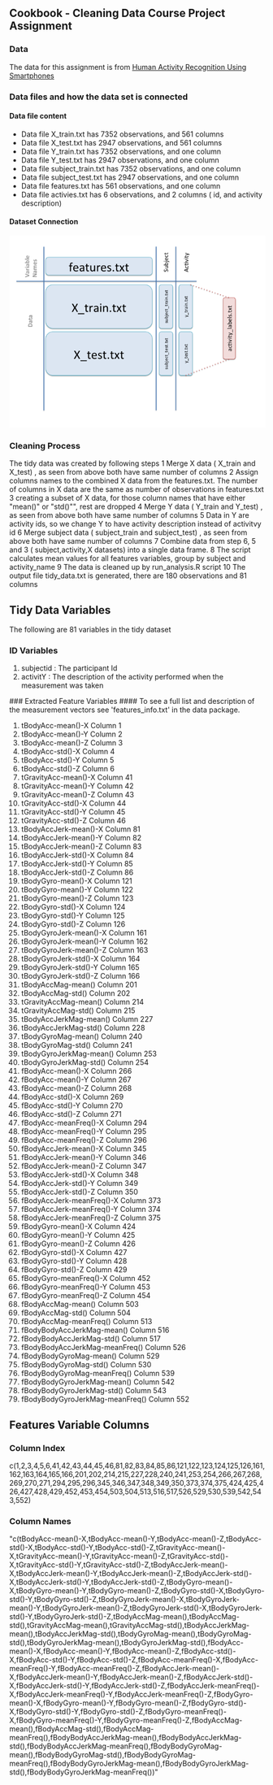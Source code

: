 ## Cookbook - Cleaning Data Course Project Assignment

### Data
The data for this assignment is from <a href="https://d396qusza40orc.cloudfront.net/getdata%2Fprojectfiles%2FUCI%20HAR%20Dataset.zip">Human Activity Recognition Using Smartphones </a>

### Data files and how the data set is connected
#### Data file content 
- Data file  X_train.txt has 7352 observations, and 561 columns
- Data file  X_test.txt  has 2947 observations, and 561 columns
- Data file  Y_train.txt has 7352 observations, and one column
- Data file  Y_test.txt  has 2947 observations, and one column
- Data file  subject_train.txt has 7352 observations, and one column
- Data file  subject_test.txt has 2947 observations, and one column
- Data file  features.txt has 561 observations, and one column
- Data file  activies.txt has 6 observations, and 2 columns ( id, and activity description)
#### Dataset Connection
![ScreenShot](https://raw.githubusercontent.com/sangeetabahri/datacleaningAssignment/master/DatasetExplaination.png)

### Cleaning Process
The tidy data was created by following steps
1 Merge X data ( X_train and X_test)  , as seen from above both have same number of columns
2 Assign columns names to the combined X data from the features.txt. The number of columns in X data are the same as number of observations in features.txt
3 creating a subset of X data, for those column names that have either "mean()" or "std()"", rest are dropped
4 Merge Y data ( Y_train and Y_test) , as seen from above both have same number of columns
5 Data in Y are activity ids, so we change Y to have activity description instead of activitvy id
6 Merge subject data ( subject_train and subject_test) , as seen from above both have same number of columns
7 Combine data from step 6, 5 and 3 ( subject,activity,X datasets) into a single data frame.
8 The script calculates mean values for all features variables, group by subject and activity_name
9 The data is cleaned up by run_analysis.R script
10 The output file tidy_data.txt is generated, there are 180 observations and 81 columns

## Tidy Data Variables

The following are 81 variables in the tidy dataset 

### ID Variables
<ol>
<li>subjectid : The participant Id</li>
<li>activitY  : The description of the activity performed when the measurement was taken</li>
</ol>
### Extracted Feature Variables
#### To see a full list and description of the measurement vectors see 'features_info.txt' in the data package.
<ol>
<li> tBodyAcc-mean()-X  Column  1 </li>
<li> tBodyAcc-mean()-Y  Column  2 </li>
<li> tBodyAcc-mean()-Z  Column  3 </li>
<li> tBodyAcc-std()-X  Column  4 </li>
<li> tBodyAcc-std()-Y  Column  5 </li>
<li> tBodyAcc-std()-Z  Column  6 </li>
<li> tGravityAcc-mean()-X  Column  41 </li>
<li> tGravityAcc-mean()-Y  Column  42 </li>
<li> tGravityAcc-mean()-Z  Column  43 </li>
<li> tGravityAcc-std()-X  Column  44 </li>
<li> tGravityAcc-std()-Y  Column  45 </li>
<li> tGravityAcc-std()-Z  Column  46 </li>
<li> tBodyAccJerk-mean()-X  Column  81 </li>
<li> tBodyAccJerk-mean()-Y  Column  82 </li>
<li> tBodyAccJerk-mean()-Z  Column  83 </li>
<li> tBodyAccJerk-std()-X  Column  84 </li>
<li> tBodyAccJerk-std()-Y  Column  85 </li>
<li> tBodyAccJerk-std()-Z  Column  86 </li>
<li> tBodyGyro-mean()-X  Column  121 </li>
<li> tBodyGyro-mean()-Y  Column  122 </li>
<li> tBodyGyro-mean()-Z  Column  123 </li>
<li> tBodyGyro-std()-X  Column  124 </li>
<li> tBodyGyro-std()-Y  Column  125 </li>
<li> tBodyGyro-std()-Z  Column  126 </li>
<li> tBodyGyroJerk-mean()-X  Column  161 </li>
<li> tBodyGyroJerk-mean()-Y  Column  162 </li>
<li> tBodyGyroJerk-mean()-Z  Column  163 </li>
<li> tBodyGyroJerk-std()-X  Column  164 </li>
<li> tBodyGyroJerk-std()-Y  Column  165 </li>
<li> tBodyGyroJerk-std()-Z  Column  166 </li>
<li> tBodyAccMag-mean()  Column  201 </li>
<li> tBodyAccMag-std()  Column  202 </li>
<li> tGravityAccMag-mean()  Column  214 </li>
<li> tGravityAccMag-std()  Column  215 </li>
<li> tBodyAccJerkMag-mean()  Column  227 </li>
<li> tBodyAccJerkMag-std()  Column  228 </li>
<li> tBodyGyroMag-mean()  Column  240 </li>
<li> tBodyGyroMag-std()  Column  241 </li>
<li> tBodyGyroJerkMag-mean()  Column  253 </li>
<li> tBodyGyroJerkMag-std()  Column  254 </li>
<li> fBodyAcc-mean()-X  Column  266 </li>
<li> fBodyAcc-mean()-Y  Column  267 </li>
<li> fBodyAcc-mean()-Z  Column  268 </li>
<li> fBodyAcc-std()-X  Column  269 </li>
<li> fBodyAcc-std()-Y  Column  270 </li>
<li> fBodyAcc-std()-Z  Column  271 </li>
<li> fBodyAcc-meanFreq()-X  Column  294 </li>
<li> fBodyAcc-meanFreq()-Y  Column  295 </li>
<li> fBodyAcc-meanFreq()-Z  Column  296 </li>
<li> fBodyAccJerk-mean()-X  Column  345 </li>
<li> fBodyAccJerk-mean()-Y  Column  346 </li>
<li> fBodyAccJerk-mean()-Z  Column  347 </li>
<li> fBodyAccJerk-std()-X  Column  348 </li>
<li> fBodyAccJerk-std()-Y  Column  349 </li>
<li> fBodyAccJerk-std()-Z  Column  350 </li>
<li> fBodyAccJerk-meanFreq()-X  Column  373 </li>
<li> fBodyAccJerk-meanFreq()-Y  Column  374 </li>
<li> fBodyAccJerk-meanFreq()-Z  Column  375 </li>
<li> fBodyGyro-mean()-X  Column  424 </li>
<li> fBodyGyro-mean()-Y  Column  425 </li>
<li> fBodyGyro-mean()-Z  Column  426 </li>
<li> fBodyGyro-std()-X  Column  427 </li>
<li> fBodyGyro-std()-Y  Column  428 </li>
<li> fBodyGyro-std()-Z  Column  429 </li>
<li> fBodyGyro-meanFreq()-X  Column  452 </li>
<li> fBodyGyro-meanFreq()-Y  Column  453 </li>
<li> fBodyGyro-meanFreq()-Z  Column  454 </li>
<li> fBodyAccMag-mean()  Column  503 </li>
<li> fBodyAccMag-std()  Column  504 </li>
<li> fBodyAccMag-meanFreq()  Column  513 </li>
<li> fBodyBodyAccJerkMag-mean()  Column  516 </li>
<li> fBodyBodyAccJerkMag-std()  Column  517 </li>
<li> fBodyBodyAccJerkMag-meanFreq()  Column  526 </li>
<li> fBodyBodyGyroMag-mean()  Column  529 </li>
<li> fBodyBodyGyroMag-std()  Column  530 </li>
<li> fBodyBodyGyroMag-meanFreq()  Column  539 </li>
<li> fBodyBodyGyroJerkMag-mean()  Column  542 </li>
<li> fBodyBodyGyroJerkMag-std()  Column  543 </li>
<li> fBodyBodyGyroJerkMag-meanFreq()  Column  552 </li>
</ol>

## Features Variable Columns 

### Column Index
c(1,2,3,4,5,6,41,42,43,44,45,46,81,82,83,84,85,86,121,122,123,124,125,126,161,162,163,164,165,166,201,202,214,215,227,228,240,241,253,254,266,267,268,269,270,271,294,295,296,345,346,347,348,349,350,373,374,375,424,425,426,427,428,429,452,453,454,503,504,513,516,517,526,529,530,539,542,543,552)

### Column Names

"c(tBodyAcc-mean()-X,tBodyAcc-mean()-Y,tBodyAcc-mean()-Z,tBodyAcc-std()-X,tBodyAcc-std()-Y,tBodyAcc-std()-Z,tGravityAcc-mean()-X,tGravityAcc-mean()-Y,tGravityAcc-mean()-Z,tGravityAcc-std()-X,tGravityAcc-std()-Y,tGravityAcc-std()-Z,tBodyAccJerk-mean()-X,tBodyAccJerk-mean()-Y,tBodyAccJerk-mean()-Z,tBodyAccJerk-std()-X,tBodyAccJerk-std()-Y,tBodyAccJerk-std()-Z,tBodyGyro-mean()-X,tBodyGyro-mean()-Y,tBodyGyro-mean()-Z,tBodyGyro-std()-X,tBodyGyro-std()-Y,tBodyGyro-std()-Z,tBodyGyroJerk-mean()-X,tBodyGyroJerk-mean()-Y,tBodyGyroJerk-mean()-Z,tBodyGyroJerk-std()-X,tBodyGyroJerk-std()-Y,tBodyGyroJerk-std()-Z,tBodyAccMag-mean(),tBodyAccMag-std(),tGravityAccMag-mean(),tGravityAccMag-std(),tBodyAccJerkMag-mean(),tBodyAccJerkMag-std(),tBodyGyroMag-mean(),tBodyGyroMag-std(),tBodyGyroJerkMag-mean(),tBodyGyroJerkMag-std(),fBodyAcc-mean()-X,fBodyAcc-mean()-Y,fBodyAcc-mean()-Z,fBodyAcc-std()-X,fBodyAcc-std()-Y,fBodyAcc-std()-Z,fBodyAcc-meanFreq()-X,fBodyAcc-meanFreq()-Y,fBodyAcc-meanFreq()-Z,fBodyAccJerk-mean()-X,fBodyAccJerk-mean()-Y,fBodyAccJerk-mean()-Z,fBodyAccJerk-std()-X,fBodyAccJerk-std()-Y,fBodyAccJerk-std()-Z,fBodyAccJerk-meanFreq()-X,fBodyAccJerk-meanFreq()-Y,fBodyAccJerk-meanFreq()-Z,fBodyGyro-mean()-X,fBodyGyro-mean()-Y,fBodyGyro-mean()-Z,fBodyGyro-std()-X,fBodyGyro-std()-Y,fBodyGyro-std()-Z,fBodyGyro-meanFreq()-X,fBodyGyro-meanFreq()-Y,fBodyGyro-meanFreq()-Z,fBodyAccMag-mean(),fBodyAccMag-std(),fBodyAccMag-meanFreq(),fBodyBodyAccJerkMag-mean(),fBodyBodyAccJerkMag-std(),fBodyBodyAccJerkMag-meanFreq(),fBodyBodyGyroMag-mean(),fBodyBodyGyroMag-std(),fBodyBodyGyroMag-meanFreq(),fBodyBodyGyroJerkMag-mean(),fBodyBodyGyroJerkMag-std(),fBodyBodyGyroJerkMag-meanFreq())"
